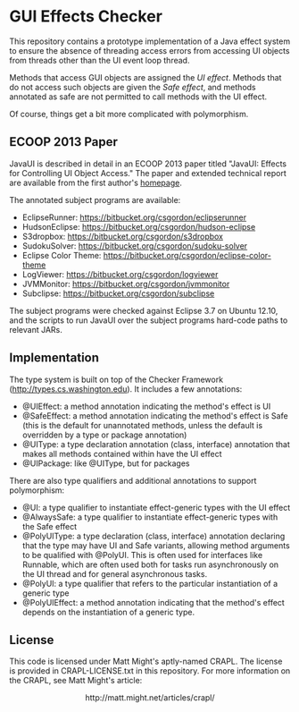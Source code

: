 GUI Effects Checker
===================
This repository contains a prototype implementation of a Java effect system to ensure the absence
of threading access errors from accessing UI objects from threads other than the UI event loop
thread.

Methods that access GUI objects are assigned the *UI effect*.  Methods that do not access such
objects are given the *Safe effect*, and methods annotated as safe are not permitted to call methods
with the UI effect.

Of course, things get a bit more complicated with polymorphism.

ECOOP 2013 Paper
----------------
JavaUI is described in detail in an ECOOP 2013 paper titled
"JavaUI: Effects for Controlling UI Object Access."
The paper and extended technical report are available from
the first author's [homepage](http://homes.cs.washington.edu/~csgordon).

The annotated subject programs are available:

* EclipseRunner: https://bitbucket.org/csgordon/eclipserunner
* HudsonEclipse: https://bitbucket.org/csgordon/hudson-eclipse
* S3dropbox: https://bitbucket.org/csgordon/s3dropbox
* SudokuSolver: https://bitbucket.org/csgordon/sudoku-solver
* Eclipse Color Theme: https://bitbucket.org/csgordon/eclipse-color-theme
* LogViewer: https://bitbucket.org/csgordon/logviewer
* JVMMonitor: https://bitbucket.org/csgordon/jvmmonitor
* Subclipse: https://bitbucket.org/csgordon/subclipse

The subject programs were checked against Eclipse 3.7 on Ubuntu 12.10, and the scripts to run JavaUI
over the subject programs hard-code paths to relevant JARs.

Implementation
--------------
The type system is built on top of the Checker Framework (http://types.cs.washington.edu).  It
includes a few annotations:

* @UIEffect: a method annotation indicating the method's effect is UI
* @SafeEffect: a method annotation indicating the method's effect is Safe (this is the default for
  unannotated methods, unless the default is overridden by a type or package annotation)
* @UIType: a type declaration annotation (class, interface) annotation that makes all methods contained within have the UI
  effect
* @UIPackage: like @UIType, but for packages

There are also type qualifiers and additional annotations to support polymorphism:

* @UI: a type qualifier to instantiate effect-generic types with the UI effect
* @AlwaysSafe: a type qualifier to instantiate effect-generic types with the Safe effect
* @PolyUIType: a type declaration (class, interface) annotation declaring that the type may have UI
  and Safe variants, allowing method arguments to be qualified with @PolyUI.  This is often used for
  interfaces like Runnable, which are often used both for tasks run asynchronously on the UI thread
  and for general asynchronous tasks.
* @PolyUI: a type qualifier that refers to the particular instantiation of a generic type
* @PolyUIEffect: a method annotation indicating that the method's effect depends on the
  instantiation of a generic type.

License
-------
This code is licensed under Matt Might's aptly-named CRAPL.  The license is provided in CRAPL-LICENSE.txt in this repository.
For more information on the CRAPL, see Matt Might's article:

<center>http://matt.might.net/articles/crapl/</center>
